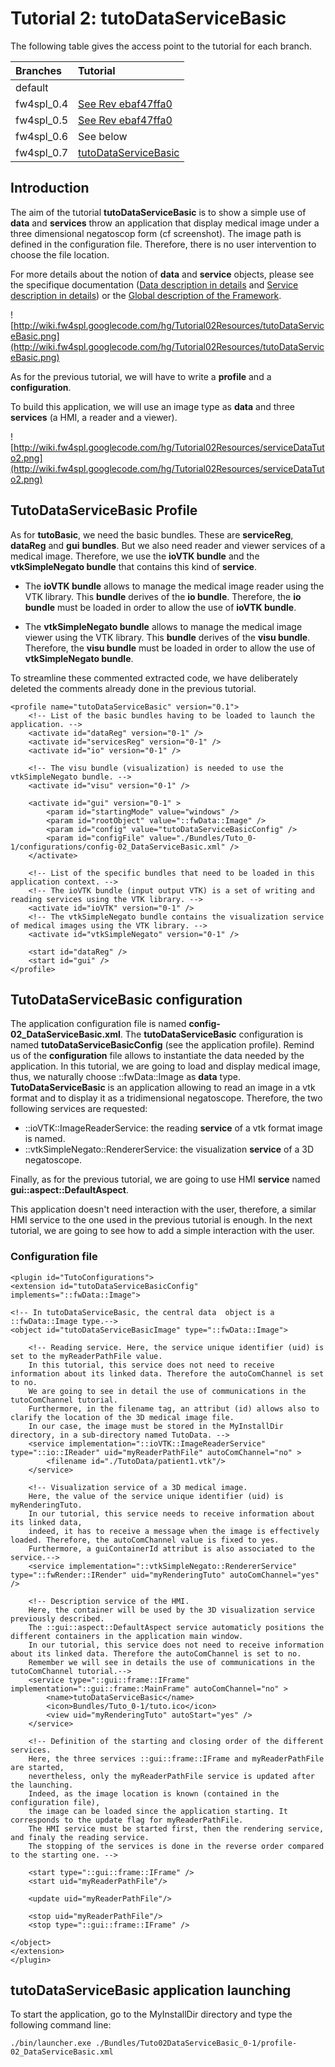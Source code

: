 # Tutorial 2: tutoDataServiceBasic #

The following table gives the access point to the tutorial for each branch.

| **Branches** | **Tutorial** |
|:-------------|:-------------|
| default      |              |
| fw4spl\_0.4  | [See Rev ebaf47ffa0](Tutorial2_fw4spl_04_Revision_ebaf47ffa0.md) |
| fw4spl\_0.5  | [See Rev ebaf47ffa0](Tutorial2_fw4spl_05_Revision_ebaf47ffa0.md) |
| fw4spl\_0.6  | See below    |
| fw4spl\_0.7  | [tutoDataServiceBasic](Tutorial2.md) |

## Introduction ##

The aim of the tutorial **tutoDataServiceBasic** is to show a simple use of **data** and **services** throw an application that display medical image under a three dimensional negatoscop form (cf screenshot). The image path is defined in the configuration file. Therefore, there is no user intervention to choose the file location.

For more details about the notion of **data** and **service** objects, please see the specifique documentation ([Data description in details](DataDescription.md) and [Service description in details](ServiceDescription.md)) or the [Global description of the Framework](Description.md).

![http://wiki.fw4spl.googlecode.com/hg/Tutorial02Resources/tutoDataServiceBasic.png](http://wiki.fw4spl.googlecode.com/hg/Tutorial02Resources/tutoDataServiceBasic.png)

As for the previous tutorial, we will have to write a **profile** and a **configuration**.

To build this application, we will use an image type as **data** and three **services** (a HMI, a reader and a viewer).

![http://wiki.fw4spl.googlecode.com/hg/Tutorial02Resources/serviceDataTuto2.png](http://wiki.fw4spl.googlecode.com/hg/Tutorial02Resources/serviceDataTuto2.png)

## TutoDataServiceBasic Profile ##

As for **tutoBasic**, we need the basic bundles. These are **serviceReg**, **dataReg** and **gui** **bundles**. But we also need reader and viewer services of a medical image. Therefore, we use the **ioVTK bundle** and the **vtkSimpleNegato bundle** that contains this kind of **service**.

  * The **ioVTK bundle** allows to manage the medical image reader using the VTK library. This **bundle** derives of the **io bundle**. Therefore, the **io bundle** must be loaded in order to allow the use of **ioVTK bundle**.

  * The **vtkSimpleNegato bundle** allows to manage the medical image viewer using the VTK library. This **bundle** derives of the **visu bundle**. Therefore, the **visu bundle** must be loaded in order to allow the use of **vtkSimpleNegato bundle**.

To streamline these commented extracted code, we have deliberately deleted the comments already done in the previous tutorial.

```
<profile name="tutoDataServiceBasic" version="0.1">
    <!-- List of the basic bundles having to be loaded to launch the application. -->
    <activate id="dataReg" version="0-1" />
    <activate id="servicesReg" version="0-1" />
    <activate id="io" version="0-1" />
    
    <!-- The visu bundle (visualization) is needed to use the vtkSimpleNegato bundle. -->
    <activate id="visu" version="0-1" />

    <activate id="gui" version="0-1" >
        <param id="startingMode" value="windows" />
        <param id="rootObject" value="::fwData::Image" />
        <param id="config" value="tutoDataServiceBasicConfig" />
        <param id="configFile" value="./Bundles/Tuto_0-1/configurations/config-02_DataServiceBasic.xml" />
    </activate>

    <!-- List of the specific bundles that need to be loaded in this application context. -->
    <!-- The ioVTK bundle (input output VTK) is a set of writing and reading services using the VTK library. -->
    <activate id="ioVTK" version="0-1" />
    <!-- The vtkSimpleNegato bundle contains the visualization service of medical images using the VTK library. -->
    <activate id="vtkSimpleNegato" version="0-1" />
    
    <start id="dataReg" />
    <start id="gui" />   
</profile>
```

## TutoDataServiceBasic configuration ##

The application configuration file is named **config-02\_DataServiceBasic.xml**. The **tutoDataServiceBasic** configuration is named **tutoDataServiceBasicConfig** (see the application profile).
Remind us of the **configuration** file allows to instantiate the data needed by the application. In this tutorial, we are going to load and display medical image, thus, we naturally choose ::fwData::Image as  **data** type.
**TutoDataServiceBasic** is an application allowing to read an image in a vtk format and to display it as a tridimensional negatoscope. Therefore, the two following services are requested:
  * ::ioVTK::ImageReaderService: the reading **service** of a vtk format image is named.
  * ::vtkSimpleNegato::RendererService: the visualization **service** of a 3D negatoscope.

Finally, as for the previous tutorial, we are going to use HMI **service** named **gui::aspect::DefaultAspect**.

This application doesn't need interaction with the user, therefore, a similar HMI service to the one used in the previous tutorial is enough. In the next tutorial, we are going to see how to add a simple interaction with the user.

### Configuration file ###

```
<plugin id="TutoConfigurations">
<extension id="tutoDataServiceBasicConfig" implements="::fwData::Image">

<!-- In tutoDataServiceBasic, the central data  object is a ::fwData::Image type.-->
<object id="tutoDataServiceBasicImage" type="::fwData::Image">

    <!-- Reading service. Here, the service unique identifier (uid) is set to the myReaderPathFile value.
    In this tutorial, this service does not need to receive information about its linked data. Therefore the autoComChannel is set to no.
    We are going to see in detail the use of communications in the tutoComChannel tutorial.
    Furthermore, in the filename tag, an attribut (id) allows also to clarify the location of the 3D medical image file. 
    In our case, the image must be stored in the MyInstallDir directory, in a sub-directory named TutoData. --> 
    <service implementation="::ioVTK::ImageReaderService" type="::io::IReader" uid="myReaderPathFile" autoComChannel="no" >
        <filename id="./TutoData/patient1.vtk"/>
    </service>
 
    <!-- Visualization service of a 3D medical image.
    Here, the value of the service unique identifier (uid) is myRenderingTuto.
    In our tutorial, this service needs to receive information about its linked data,
    indeed, it has to receive a message when the image is effectively loaded. Therefore, the autoComChannel value is fixed to yes.
    Furthermore, a guiContainerId attribut is also associated to the service.-->
    <service implementation="::vtkSimpleNegato::RendererService" type="::fwRender::IRender" uid="myRenderingTuto" autoComChannel="yes" /> 

    <!-- Description service of the HMI.
    Here, the container will be used by the 3D visualization service previously described. 
    The ::gui::aspect::DefaultAspect service automaticly positions the different containers in the application main window.
    In our tutorial, this service does not need to receive information about its linked data. Therefore the autoComChannel is set to no.
    Remember we will see in details the use of communications in the tutoComChannel tutorial.-->
    <service type="::gui::frame::IFrame" implementation="::gui::frame::MainFrame" autoComChannel="no" >
        <name>tutoDataServiceBasic</name>
        <icon>Bundles/Tuto_0-1/tuto.ico</icon>
        <view uid="myRenderingTuto" autoStart="yes" />
    </service>

    <!-- Definition of the starting and closing order of the different services.
    Here, the three services ::gui::frame::IFrame and myReaderPathFile are started,
    nevertheless, only the myReaderPathFile service is updated after the launching.
    Indeed, as the image location is known (contained in the configuration file),
    the image can be loaded since the application starting. It corresponds to the update flag for myReaderPathFile.
    The HMI service must be started first, then the rendering service, and finaly the reading service.
    The stopping of the services is done in the reverse order compared to the starting one. -->
    
    <start type="::gui::frame::IFrame" />
    <start uid="myReaderPathFile"/>

    <update uid="myReaderPathFile"/>

    <stop uid="myReaderPathFile"/>
    <stop type="::gui::frame::IFrame" />

</object>
</extension>
</plugin>
```

## tutoDataServiceBasic application launching ##

To start the application, go to the MyInstallDir directory and type the following command line:

```
./bin/launcher.exe ./Bundles/Tuto02DataServiceBasic_0-1/profile-02_DataServiceBasic.xml
```
